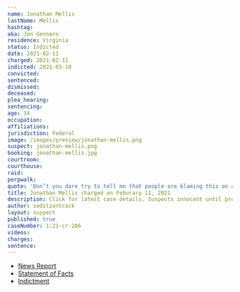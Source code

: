 ```yaml
---
name: Jonathan Mellis
lastName: Mellis
hashtag:
aka: Jon Gennaro
residence: Virginia
status: Indicted
date: 2021-02-11
charged: 2021-02-11
indicted: 2021-03-10
convicted: 
sentenced: 
dismissed: 
deceased:
plea_hearing:
sentencing:
age: 34
occupation:
affiliations:
jurisdiction: Federal
image: /images/preview/jonathan-mellis.png
suspect: jonathan-mellis.png
booking: jonathan-mellis.jpg
courtroom:
courthouse:
raid:
perpwalk:
quote: 'Don’t you dare try to tell me that people are blaming this on antifa and BLM. We proudly take responsibility for storming the castle.'
title: Jonathan Mellis charged on Feburary 11, 2021
description: Click for latest case details. Suspects innocent until proven guilty.
author: seditiontrack
layout: suspect
published: true
caseNumber: 1:21-cr-206
videos:
charges:
sentence:
---
```

- [News Report](https://www.washingtontimes.com/news/2021/feb/16/capitol-raider-boasted-facebook-proudly-storming-c/)
- [Statement of Facts](https://www.justice.gov/usao-dc/case-multi-defendant/file/1371456/download)
- [Indictment](https://www.justice.gov/usao-dc/case-multi-defendant/file/1377796/download)
